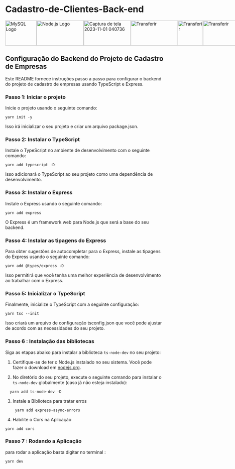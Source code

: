 # Cadastro-de-Clientes-Back-end
<div style="display: flex; align-items: center;">
    <img src="https://www.mysql.com/common/logos/logo-mysql-170x115.png" alt="MySQL Logo" width="100" height="80">
    <img src="https://github.com/LaiFrance/Cadastro-de-Clientes-Back-end/assets/91226847/8c23b201-61c5-420c-945a-0ab60dbf22ae" alt="Node.js Logo" width="150" height="80">
    <img src="https://github.com/LaiFrance/Cadastro-de-Clientes-Back-end/assets/91226847/a31b3835-e5d5-4b44-99af-3213539569e0" alt="Captura de tela 2023-11-01 040736" width="150" height="80">
    <img src="https://github.com/LaiFrance/Cadastro-de-Clientes-Back-end/assets/91226847/0914029f-4cd7-4710-bfb4-eb954da4c333" alt="Transferir" width="150" height="80">
    <img src="https://github.com/LaiFrance/Cadastro-de-Clientes-Back-end/assets/91226847/f5308224-5c99-4370-99bc-bd2162ac7b6e"  alt="Transferir" width="80" height="80">
    <img src= "https://github.com/LaiFrance/Cadastro-de-Clientes-Back-end/assets/91226847/142f8bbd-3866-406f-b2bf-b996b7d949f0" alt="Transferir" width="120" height="80">

</div>






## Configuração do Backend do Projeto de Cadastro de Empresas

Este README fornece instruções passo a passo para configurar o backend do projeto de cadastro de empresas usando TypeScript e Express.

### Passo 1: Iniciar o projeto

Inicie o projeto usando o seguinte comando:

```
yarn init -y

```

Isso irá inicializar o seu projeto e criar um arquivo package.json.

### Passo 2: Instalar o TypeScript

Instale o TypeScript no ambiente de desenvolvimento com o seguinte comando:

```
yarn add typescript -D

```

Isso adicionará o TypeScript ao seu projeto como uma dependência de desenvolvimento.

### Passo 3: Instalar o Express

Instale o Express usando o seguinte comando:

```
yarn add express

```

O Express é um framework web para Node.js que será a base do seu backend.

### Passo 4: Instalar as tipagens do Express

Para obter sugestões de autocompletar para o Express, instale as tipagens do Express usando o seguinte comando:

```
yarn add @types/express -D

```

Isso permitirá que você tenha uma melhor experiência de desenvolvimento ao trabalhar com o Express.

### Passo 5: Inicializar o TypeScript

Finalmente, inicialize o TypeScript com a seguinte configuração:

```
yarn tsc --init

```
Isso criará um arquivo de configuração tsconfig.json que você pode ajustar de acordo com as necessidades do seu projeto.

### Passo 6 : Instalação das bibliotecas 

Siga as etapas abaixo para instalar a biblioteca `ts-node-dev` no seu projeto:

1. Certifique-se de ter o Node.js instalado no seu sistema. Você pode fazer o download em [nodejs.org](https://nodejs.org/).

2. No diretório do seu projeto, execute o seguinte comando para instalar o `ts-node-dev` globalmente (caso já não esteja instalado):

```
  yarn add ts-node-dev -D

```
3. Instale a Biblioteca para tratar erros

   ```
    yarn add express-async-errors

   ```

4. Habilite o Cors na Aplicação 

```
yarn add cors

```
### Passo 7 : Rodando a Aplicação 

para rodar a aplicação basta digitar no terminal : 
```
yarn dev
```




